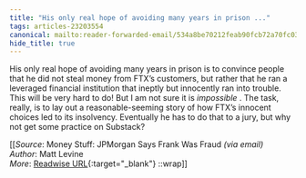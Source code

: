 ```yaml
---
title: "His only real hope of avoiding many years in prison ..."
tags: articles-23203554
canonical: mailto:reader-forwarded-email/534a8be70212feab90fcb72a70fc03c0
hide_title: true
---
```


His only real hope of avoiding many years in prison is to convince people that he did not steal money from FTX’s customers, but rather that he ran a leveraged financial institution that ineptly but innocently ran into trouble. This will be very hard to do! But I am not sure it is *impossible* . The task, really, is to lay out a reasonable-seeming story of how FTX’s innocent choices led to its insolvency. Eventually he has to do that to a jury, but why not get some practice on Substack?


[[_Source_: Money Stuff: JPMorgan Says Frank Was Fraud _(via email)_<br>
_Author_: Matt Levine<br>
_More_: [Readwise URL](https://readwise.io/open/454940499){:target="_blank"}
::wrap]]